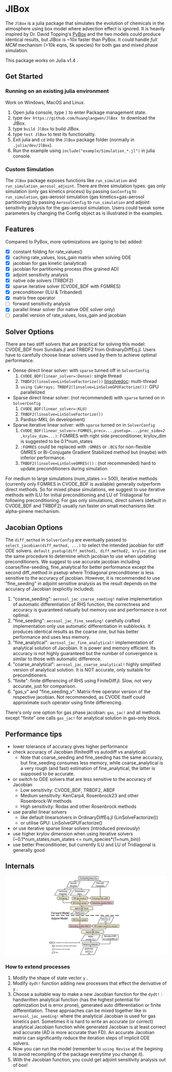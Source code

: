 # JlBox

The `JlBox` is a julia package that simulates the evolution of chemicals in the atmosphere using
box model where advection effect is ignored. It is heavily inspired by Dr. David Topping's [PyBox]
and the two models could produce identical results, but JlBox is ~10x faster
than PyBox. It could handle *full MCM* mechanism (>10k eqns, 5k species) for both gas and mixed phase simulation.

This package works on Julia v1.4 .

## Get Started

### Running on an existing julia environment
Work on Windows, MacOS and Linux.
1. Open julia console, type `]` to enter Package management state.
2. type `dev https://github.com/huanglangwen/JlBox ` to download the JlBox.
3. type `build JlBox` to build JlBox.
4. type `test JlBox` to test its functionality.
5. Exit julia and `cd` into the `JlBox` package folder (normally in `.julia/dev/JlBox`).
6. Run the example using `include("example/Simulation_*.jl")` in julia console.

### Custom Simulation
The `JlBox` package exposes functions like `run_simulation` and
`run_simulation_aerosol_adjoint`. There are three simulation types: gas only
simulation (only gas kinetics process) by passing `GasConfig` to
`run_simulation`, gas-aerosol simulation (gas kinetics+gas-aerosol partitioning)
by passing `AerosolConfig` to `run_simulation` and adjoint sensitivity analysis for the gas-aerosol
simulation. Users could tweak some parameters by changing the Config object as is illustrated in the examples.

## Features
Compared to PyBox, more optimizations are (going to be) added:
- [x] constant folding for rate_values()
- [x] caching rate_values, loss_gain matrix when solving ODE
- [x] jacobian for gas kinetic (analytical)
- [x] jacobian for partitioning process (fine grained AD)
- [x] adjoint sensitivity analysis
- [x] native ode solvers (TRBDF2)
- [x] sparse iterative solver (CVODE_BDF with FGMRES)
- [x] preconditioner (ILU & Tribanded)
- [x] matrix free operator
- [ ] forward sensitivity analysis
- [x] parallel linear solver (for native ODE solver only)
- [ ] parallel version of rate_values, loss_gain and jacobian

## Solver Options
There are two stiff solvers that are practical for solving this model: CVODE_BDF
from Sundials.jl and TRBDF2 from OrdinaryDiffEq.jl. Users have to carefully
choose linear solvers used by them to achieve optimal performance.
- Dense direct linear solver: with `sparse` turned off in `SolverConfig`
    1. `CVODE_BDF(linear_solver=:Dense)`: single thread
    2. `TRBDF2(linsolve=LinSolveFactorize())` [linsolvedoc]: multi-thread
    3. `using CuArrays; TRBDF2(linsolve=LinSolveGPUFactorize())`: GPU parallelized
- Sparse direct linear solver: (not recommended) with `sparse` turned on in
       `SolverConfig`
    1. `CVODE_BDF(linear_solver=:KLU)`
    2. `TRBDF2(linsolve=LinSolveFactorize())`
    3. Pardiso-MKL (in development)
- Sparse iterative linear solver: with `sparse` turned on in `SolverConfig`
    1. `CVODE_BDF(linear_solver=:FGMRES,prec=...,psetup=...,prec_side=2,krylov_dim=...)`:
       FGMRES with right side preconditioner, krylov_dim is suggested to be
       0.1*num_states
    2. `:FGMRES` could be replaced with `:GMRES` or `:BCG` for non-flexible
       GMRES or Bi-Conjugate Gradient Stabilized method but (maybe) with inferior performance.
    3. `TRBDF2(linsolve=LinSolveGMRES())` : (not recommended) hard to update
       preconditioners during simulation

For medium to large simulations (num_states >= 500), iterative methods (currently
only FGMRES in CVODE_BDF is available) generally outperform direct methods. So
for mixed phase simulations, we suggest to use iterative methods with ILU for
initial preconditioning and LU of Tridiagonal for following preconditioning. For
gas only simulations, direct solvers (default in CVODE_BDF and TRBDF2) usually
run faster on small mechanisms like alpha-pinene mechanism.

## Jacobian Options
The `diff_method` in `SolverConfig` are eventually passed to
`select_jacobian(diff_method, ...)` to select the intended jacobian for stiff
ODE solvers. `default_psetup(diff_method1, diff_method2, krylov_dim)` use the
same procedure to determine which jacobian to use when updating preconditioners.
We suggest to use accurate jacobian including coarse/fine-seeding,
fine_analytical for better performance except the second diff_method in psetup
where Tridiagonal preconditioner is less sensitive to the accuracy of jacobian.
However, it is recommended to use "fine_seeding" in adjoint sensitive analysis
as the result depends on the accuracy of Jacobian (explicitly included).
1. "coarse_seeding": `aerosol_jac_coarse_seeding!` naiive implementation of
    automatic differentiation of RHS function, the correctness and accuracy is
    guaranteed natually but memory use and performance is not optimal.
2. "fine_seeding": `aerosol_jac_fine_seeding!` carefully crafted implementation
    only use automatic differentiation in subblocks. It produces identical
    results as the coarse one, but has better performance and uses less
    memory.
3. "fine_analytical": `aerosol_jac_fine_analytical!` implementation of
   analytical solution of Jacobian. It is power and memory efficient. Its
   accuracy is not highly guaranteed but the number of convergence is similar
   to those with automatic difference.
4. "coarse_analytical": `aerosol_jac_coarse_analytical!` highly simplified
   version of analytical solution. It is NOT accurate, only suitable for
   preconditioners.
5. "finite": finite differencing of RHS using FiniteDiff.jl. Slow, not very
   accurate, just for comparison.
6. "gas_v" and "fine_seeding_v": Matrix-free operator version of the respective
   jacobian. Not recommended, as CVODE itself could approximate such operator
   using finite differencing.

There's only one option for gas phase jacobian: `gas_jac!` and all
methods except "finite" one calls `gas_jac!` for analytical solution in gas-only
block.

## Performance tips
- lower tolerance of accuracy gives higher performance
- check accuracy of Jacobian (finitediff vs autodiff vs analytical)
    - Note that coarse_seeding and fine_seeding has the same accuracy, but
      fine_seeding consumes less memory, while coarse_analytical is a very rough
      (and fast) estimation of fine_analytical, the latter is supposed to be accurate.
- or switch to ODE solvers that are less sensitive to the accuracy of Jacobian
    - Low sensitivity: CVODE_BDF, TRBDF2, ABDF
    - Medium sensitivity: KenCarp4, Rosenbrock23 and other Rosenbrock-W methods
    - High sensitivity: Rodas and other Rosenbrock methods
- use parallel linear solvers
    - like default linearsolvers in OrdinaryDiffEq.jl (LinSolveFactorize())
    - or utilise GPU: LinSolveGPUFactorize()
- or use iterative sparse linear solvers (introduced previously)
- use higher krylov dimension when using iterative solvers (~0.1\*num_states,num_states <= num_species\*(1+num_bin))
- use better Preconditioner, but currently ILU and LU of Tridiagonal is
  generally good

## Internals
![Structure](docs/Structure.png)

### How to extend processes
1. Modify the shape of state vector `y` .
2. Modify `dydt!` function adding new processes that effect the derivative of `y` .
3. Choose a suitable way to make a new Jacobian function for the `dydt!` : handwritten analytical function (has the highest potential for optimization but is error prone), generated auto differentiation or finite differentiation. These approaches can be mixed together like in `aerosol_jac_seeding!` where the analytical Jacobian is used for gas kinetics part. Sometimes it is hard to write an accurate (or correct) analytical Jacobian function while generated Jacobian is at least correct and accurate (AD is more accurate than FD). An accurate Jacobian matrix can significantly reduce the iteration steps of implicit ODE solvers.
4. Now you can run the model (remember to `using Revise` at the begining to avoid recompiling of the package everytime you change it).
4. With the Jacobian function, you could get adjoint sensitivity analysis out of box!

[PyBox]: https://github.com/loftytopping/PyBox
[linsolvedoc]: https://docs.sciml.ai/stable/features/linear_nonlinear/#Linear-Solvers:-linsolve-Specification-1
